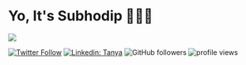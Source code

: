 <h1 > Yo, It's Subhodip 👋👨‍💻</h1>

<img src="https://media0.giphy.com/media/XGqDsE3owV0RO/giphy.gif?cid=ecf05e47a9zyfz29glki70jlgbszymd6m4lcxp8hdko2reit&ep=v1_gifs_related&rid=giphy.gif&ct=g"/>

<div>

[![Twitter Follow](https://img.shields.io/twitter/follow/subh_cs?label=Follow)](https://twitter.com/intent/follow?screen_name=subh_cs)
[![Linkedin: Tanya](https://img.shields.io/badge/-Subh-blue?style=flat-square&logo=Linkedin&logoColor=white&link=https://www.linkedin.com/in/subh-cs/)](https://www.linkedin.com/in/subh-cs/)
![GitHub followers](https://img.shields.io/github/followers/subh-cs?label=Follow&style=social)
<img alt = "profile views" src="https://komarev.com/ghpvc/?username=subh-cs&color=brightgreen">  

</div>

<!-- Tabela 2 -->


